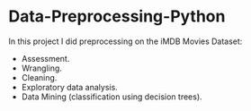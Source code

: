 # Data-Preprocessing-Python

In this project I did preprocessing on the iMDB Movies Dataset:
- Assessment.
- Wrangling.
- Cleaning.
- Exploratory data analysis.
- Data Mining (classification using decision trees).
